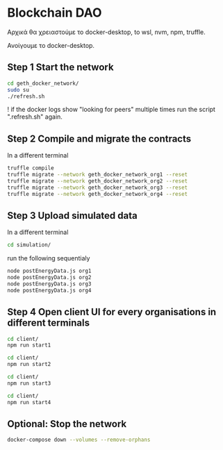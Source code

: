 # Blockchain DAO

Αρχικά θα χρειαστούμε το docker-desktop, to wsl, nvm, npm, truffle.

Ανοίγουμε το docker-desktop.

## Step 1 Start the network
```bash
cd geth_docker_network/
sudo su
./refresh.sh
```

! if the docker logs show "looking for peers" multiple times run the script ".refresh.sh" again.

## Step 2 Compile and migrate the contracts
In a different terminal
```bash
truffle compile
truffle migrate --network geth_docker_network_org1 --reset 
truffle migrate --network geth_docker_network_org2 --reset 
truffle migrate --network geth_docker_network_org3 --reset 
truffle migrate --network geth_docker_network_org4 --reset
```

## Step 3 Upload simulated data
In a different terminal 
```bash 
cd simulation/
```

run the following sequentialy
```bash
node postEnergyData.js org1
node postEnergyData.js org2
node postEnergyData.js org3
node postEnergyData.js org4
```

## Step 4 Open client UI for every organisations in different terminals
```bash
cd client/
npm run start1
```
```bash
cd client/
npm run start2
```
```bash
cd client/
npm run start3
```
```bash
cd client/
npm run start4
```

## Optional: Stop the network
```bash
docker-compose down --volumes --remove-orphans
```
